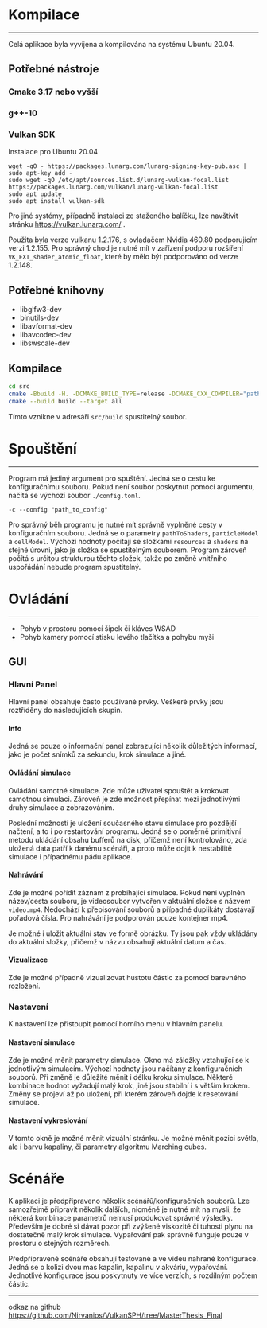 # Kompilace

---
Celá aplikace byla vyvíjena a kompilována na systému Ubuntu 20.04.

## Potřebné nástroje

### Cmake 3.17 nebo vyšší
### g++-10
### Vulkan SDK
Instalace pro Ubuntu 20.04

    wget -qO - https://packages.lunarg.com/lunarg-signing-key-pub.asc | sudo apt-key add -
    sudo wget -qO /etc/apt/sources.list.d/lunarg-vulkan-focal.list https://packages.lunarg.com/vulkan/lunarg-vulkan-focal.list
    sudo apt update
    sudo apt install vulkan-sdk

Pro jiné systémy, případně instalaci ze staženého balíčku, lze navštívit stránku https://vulkan.lunarg.com/ .

Použita byla verze vulkanu 1.2.176, s ovladačem Nvidia 460.80 podporujícím verzi 1.2.155. 
Pro správný chod je nutné mít v zařízení podporu rozšíření `VK_EXT_shader_atomic_float`, které by mělo být podporováno od verze 1.2.148.

## Potřebné knihovny
* libglfw3-dev
* binutils-dev
* libavformat-dev
* libavcodec-dev
* libswscale-dev

## Kompilace
```bash
cd src
cmake -Bbuild -H. -DCMAKE_BUILD_TYPE=release -DCMAKE_CXX_COMPILER="path_to_g++-10"
cmake --build build --target all
```
Tímto vznikne v adresáři `src/build` spustitelný soubor. 

# Spouštění

---

Program má jediný argument pro spuštění. Jedná se o cestu ke konfiguračnímu souboru. 
Pokud není soubor poskytnut pomocí argumentu, načítá se výchozí soubor `./config.toml`. 

    -c --config "path_to_config"

Pro správný běh programu je nutné mít správně vyplněné cesty v konfiguračním souboru.
Jedná se o parametry `pathToShaders`, `particleModel` a `cellModel`.
Výchozí hodnoty počítají se složkami `resources` a `shaders` na stejné úrovni, jako je složka se spustitelným souborem.
Program zároveň počítá s určitou strukturou těchto složek, takže po změně vnitřního uspořádání nebude program spustitelný.
# Ovládání

---

* Pohyb v prostoru pomocí šipek či kláves WSAD
* Pohyb kamery pomocí stisku levého tlačítka a pohybu myši

## GUI

### Hlavní Panel
Hlavní panel obsahuje často používané prvky.
Veškeré prvky jsou roztříděny do následujících skupin. 

#### Info
Jedná se pouze o informační panel zobrazující několik důležitých informací, jako je počet snímků za sekundu, krok simulace a jiné.

#### Ovládání simulace
Ovládání samotné simulace. 
Zde může uživatel spouštět a krokovat samotnou simulaci. 
Zároveň je zde možnost přepínat mezi jednotlivými druhy simulace a zobrazováním.

Poslední možností je uložení současného stavu simulace pro pozdější načtení, a to i po restartování programu. 
Jedná se o poměrně primitivní metodu ukládání obsahu bufferů na disk,
přičemž není kontrolováno, zda uložená data patří k danému scénáři, a proto může dojít k nestabilitě simulace i případnému pádu aplikace.

#### Nahrávání
Zde je možné pořídit záznam z probíhající simulace.
Pokud není vyplněn název/cesta souboru, je videosoubor vytvořen v aktuální složce s názvem `video.mp4`.
Nedochází k přepisování souborů a případné duplikáty dostávají pořadová čísla.
Pro nahrávání je podporován pouze kontejner mp4.

Je možné i uložit aktuální stav ve formě obrázku. 
Ty jsou pak vždy ukládány do aktuální složky, přičemž v názvu obsahují aktuální datum a čas.

#### Vizualizace
Zde je možné případně vizualizovat hustotu částic za pomocí barevného rozložení.


### Nastavení
K nastavení lze přistoupit pomocí horního menu v hlavním panelu. 
#### Nastavení simulace
Zde je možné měnit parametry simulace. Okno má záložky vztahující se k jednotlivým simulacím. 
Výchozí hodnoty jsou načítány z konfiguračních souborů. Při změně je důležité měnit i délku kroku simulace.
Některé kombinace hodnot vyžadují malý krok, jiné jsou stabilní i s větším krokem.
Změny se projeví až po uložení, při kterém zároveň dojde k resetování simulace.

#### Nastavení vykreslování
V tomto okně je možné měnit vizuální stránku. 
Je možné měnit pozici světla, ale i barvu kapaliny, či parametry algoritmu Marching cubes.

# Scénáře
K aplikaci je předpřipraveno několik scénářů/konfiguračních souborů.
Lze samozřejmě připravit několik dalších, nicméně je nutné mít na mysli, 
že některá kombinace parametrů nemusí produkovat správné výsledky.
Především je dobré si dávat pozor při zvýšené viskozitě či tuhosti plynu na dostatečně malý krok simulace.
Vypařování pak správně funguje pouze v prostoru o stejných rozměrech.

Předpřipravené scénáře obsahují testované a ve videu nahrané konfigurace. 
Jedná se o kolizi dvou mas kapalin, kapalinu v akváriu, vypařování. 
Jednotlivé konfigurace jsou poskytnuty ve více verzích, s rozdílným počtem částic.


---
odkaz na github https://github.com/Nirvanios/VulkanSPH/tree/MasterThesis_Final
